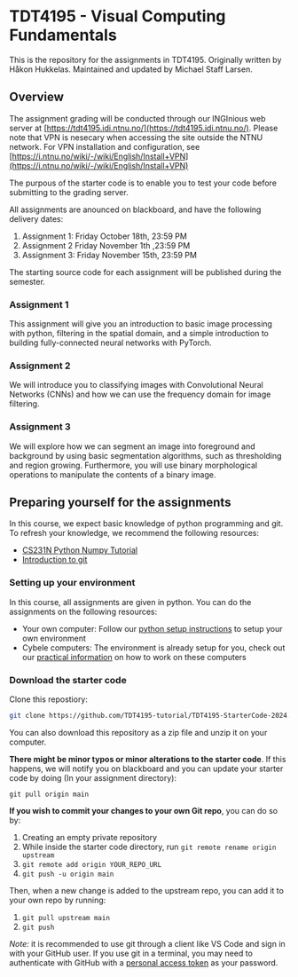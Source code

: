 # TDT4195 - Visual Computing Fundamentals

This is the repository for the assignments in TDT4195. Originally written by Håkon Hukkelas. Maintained and updated by Michael Staff Larsen.

## Overview

The assignment grading will be conducted through our INGInious web server at [https://tdt4195.idi.ntnu.no/](https://tdt4195.idi.ntnu.no/). Please note that VPN is nesecary when accessing the site outside the NTNU network. For VPN installation and configuration, see [https://i.ntnu.no/wiki/-/wiki/English/Install+VPN](https://i.ntnu.no/wiki/-/wiki/English/Install+VPN)


The purpous of the starter code is to enable you to test your code before submitting to the grading server.


All assignments are anounced on blackboard, and have the following delivery dates:

1. Assignment 1: Friday October 18th, 23:59 PM
2. Assignment 2 Friday November 1th ,23:59 PM
3. Assignment 3: Friday November 15th, 23:59 PM

The starting source code for each assignment will be published during the semester.


### Assignment 1
This assignment will give you an introduction to basic image processing with python, filtering in the spatial domain, and a simple introduction to building fully-connected neural networks with PyTorch.

### Assignment 2
We will introduce you to classifying images with Convolutional Neural Networks (CNNs) and how we can use the frequency domain for image filtering.

### Assignment 3
We will explore how we can segment an image into foreground and background by using basic segmentation algorithms, such as thresholding and region growing.
Furthermore, you will use binary morphological operations to manipulate the contents of a binary image.


## Preparing yourself for the assignments
In this course, we expect basic knowledge of python programming and git. To refresh your knowledge, we recommend the following resources:

- [CS231N Python Numpy Tutorial](http://cs231n.github.io/python-numpy-tutorial/)
- [Introduction to git](https://guides.github.com/introduction/git-handbook/)

### Setting up your environment
In this course, all assignments are given in python. You can do the assignments on the following resources:

- Your own computer: Follow our [python setup instructions](tutorials/python_setup_instructions.md) to setup your own environment
- Cybele computers: The environment is already setup for you, check out our [practical information](working_on_cybele_computers.md) on how to work on these computers

### Download the starter code

Clone this repostiory:

```bash
git clone https://github.com/TDT4195-tutorial/TDT4195-StarterCode-2024.git
```

You can also download this repository as a zip file and unzip it on your computer.


**There might be minor typos or minor alterations to the starter code**. If this happens, we will notify you on blackboard and you can update your starter code by doing (In your assignment directory):

```
git pull origin main
```

**If you wish to commit your changes to your own Git repo**, you can do so by:
1. Creating an empty private repository
2. While inside the starter code directory, run `git remote rename origin upstream`
3. `git remote add origin YOUR_REPO_URL`
4. `git push -u origin main`

Then, when a new change is added to the upstream repo, you can add it to your own repo by running:
1. `git pull upstream main`
2. `git push`

*Note:* it is recommended to use git through a client like VS Code and sign in with your GitHub user. If you use git in a terminal, you may need to authenticate with GitHub with a [personal access token](https://docs.github.com/en/authentication/keeping-your-account-and-data-secure/managing-your-personal-access-tokens) as your password.
